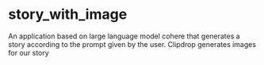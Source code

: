 # story_with_image
An application based on large language model cohere that generates a story according to the prompt given by the user. Clipdrop generates images for our story
